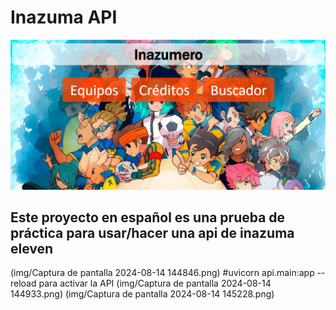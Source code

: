 # Inazuma API
![Index](img/Inazumero.png)
## Este proyecto en español es una prueba de práctica para usar/hacer una api de inazuma eleven
(img/Captura de pantalla 2024-08-14 144846.png)
#uvicorn api.main:app --reload para activar la API
(img/Captura de pantalla 2024-08-14 144933.png)
(img/Captura de pantalla 2024-08-14 145228.png)
